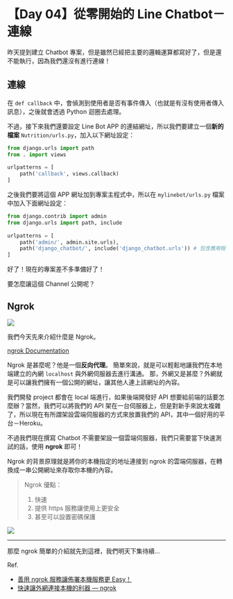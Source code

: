 # 【Day 04】從零開始的 Line Chatbot－連線

昨天提到建立 Chatbot 專案，但是雖然已經把主要的邏輯運算都寫好了，但是還不能執行，因為我們還沒有進行連線！

## 連線

在 `def callback` 中，會偵測到使用者是否有事件傳入（也就是有沒有使用者傳入訊息），之後就會透過 Python 迴圈去處理。

不過，接下來我們還要設定 Line Bot APP 的連結網址，所以我們要建立一個**新的檔案** `Nutrition/urls.py`，加入以下網址設定：

```python
from django.urls import path
from . import views
 
urlpatterns = [
    path('callback', views.callback)
]
```

之後我們要將這個 APP 網址加到專案主程式中，所以在 `mylinebot/urls.py` 檔案中加入下面網址設定：

```python
from django.contrib import admin
from django.urls import path, include
 
urlpatterns = [
    path('admin/', admin.site.urls),
    path('django_chatbot/', include('django_chatbot.urls')) # 包含應用程式的網址
]
```

好了！現在的專案差不多準備好了！

要怎麼讓這個 Channel 公開呢？

## Ngrok

![](https://i.imgur.com/fDkTbw8.png)

我們今天先來介紹什麼是 Ngrok。

[ngrok Documentation](https://ngrok.com/docs)

Ngrok 是甚麼呢？他是一個**反向代理**。
簡單來說，就是可以輕鬆地讓我們在本地端建立的內網 `localhost` 與外網伺服器去進行溝通。
那，外網又是甚麼？外網就是可以讓我們擁有一個公開的網址，讓其他人連上該網址的內容。

我們開發 project 都會在 local 端進行，如果後端開發好 API 想要給前端的話要怎麼辦？當然，我們可以將我們的 API 架在一台伺服器上，但是對新手來說太複雜了，所以現在有所謂架設雲端伺服器的方式來放置我們的 API，其中一個好用的平台－Heroku。

不過我們現在撰寫 Chatbot 不需要架設一個雲端伺服器，我們只需要當下快速測試的話，使用 **ngrok** 即可！

Ngrok 的背景原理就是將你的本機指定的地址連接到 ngrok 的雲端伺服器，在轉換成一串公開網址來存取你本機的內容。

> Ngrok 優點：
> 1. 快速
> 2. 提供 https 服務讓使用上更安全
> 3. 甚至可以設置密碼保護

![](https://i.imgur.com/MVyO3Q4.png)


---

那麼 ngrok 簡單的介紹就先到這裡，我們明天下集待續...

Ref.

+ [善用 ngrok 服務讓佈署本機服務更 Easy！](https://aidaidme.com/ngrok-deploy-to-network/)
+ [快速讓外網連接本機的利器 — ngrok](https://medium.com/%E4%BC%81%E9%B5%9D%E4%B9%9F%E6%87%82%E7%A8%8B%E5%BC%8F%E8%A8%AD%E8%A8%88/%E5%BF%AB%E9%80%9F%E8%AE%93%E5%A4%96%E7%B6%B2%E9%80%A3%E6%8E%A5%E6%9C%AC%E6%A9%9F%E7%9A%84%E5%88%A9%E5%99%A8-ngrok-ac92f792e1f0)
